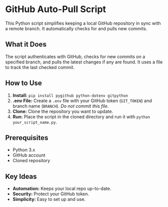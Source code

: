 # GitHub Auto-Pull Script

This Python script simplifies keeping a local GitHub repository in sync with a remote branch. It automatically checks for and pulls new commits.

## What it Does

The script authenticates with GitHub, checks for new commits on a specified branch, and pulls the latest changes if any are found.  It uses a file to track the last checked commit.

## How to Use

1. **Install:** `pip install pygithub python-dotenv gitpython`
2. **.env File:** Create a `.env` file with your GitHub token (`GIT_TOKEN`) and branch name (`BRANCH`).  *Do not commit this file.*
3. **Clone:** Clone the repository you want to update.
4. **Run:** Place the script in the cloned directory and run it with `python your_script_name.py`.

## Prerequisites

* Python 3.x
* GitHub account
* Cloned repository

## Key Ideas

* **Automation:**  Keeps your local repo up-to-date.
* **Security:** Protect your GitHub token.
* **Simplicity:** Easy to set up and use.